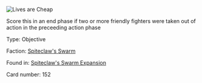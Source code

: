
![Lives are Cheap](https://warhammerunderworlds.com/wp-content/uploads/sites/6/2018/02/152_ENG.png)

Score this in an end phase if two or more friendly fighters were taken out of action in the preceeding action phase

Type: Objective

Faction: [Spiteclaw's Swarm](/factions/spiteclaws-swarm.md)

Found in: [Spiteclaw's Swarm Expansion](/locations/spiteclaws-swarm-expansion.md)

Card number: 152
